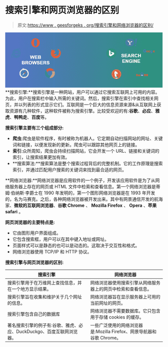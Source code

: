 # 搜索引擎和网页浏览器的区别

> 原文:[https://www . geesforgeks . org/搜索引擎和网络浏览器的区别/](https://www.geeksforgeeks.org/difference-between-search-engine-and-web-browser/)

![](img/e19e70589bc5dcadcee788707d9db679.png) **搜索引擎:**搜索引擎是一种网站，用户可以通过它搜索互联网上可用的内容。为此，用户在搜索栏中输入所需的关键词。然后，搜索引擎在索引中查找相关网页，并以列表的形式显示它们。互联网是一个巨大的信息资源来源&从互联网上获取资源有几种软件，这种软件被称为搜索引擎。比较受欢迎的有:**谷歌**、**必应**、**雅虎**、**鸭鸭走**、**百度**等。

**搜索引擎主要有三个组成部分:**

*   **爬虫**:爬虫是软件程序，有时被称为机器人。它定期自动扫描网站的网址、关键词和链接，以便发现新的更新。爬虫可以跟踪其他网页上的链接。
*   **索引**:众所周知，爬虫会持续扫描网站，它会开发一个 URL、链接和关键词的索引，让搜索结果更加有效。
*   **搜索算法:**搜索算法是整个搜索过程背后的完整机制。它的工作原理是搜索索引，并通过匹配用户搜索的关键词来找到最合适的网页。

**网络浏览器:**网络浏览器是应用软件的一个例子，开发该应用软件是为了从网络服务器上存在的网页或 HTML 文件中检索和查看信息。第一个网络浏览器是蒂姆·伯纳斯·李爵士在 1990 年发明的，第一个图形网络浏览器是在 1993 年开发的，名为马赛克。之后，各种网络浏览器被开发出来。其中有网景通信开发的航海家、**微软的互联网浏览器**、**谷歌 Chrome** 、 **Mozilla Firefox** 、 **Opera** 、**苹果 safari** 。

**网页浏览器的主要特点是:**

*   它由图形用户界面组成。
*   它包含搜索框，用户可以在其中键入地址或网址。
*   页面样式可以是静态的也可以是动态的。这取决于交互性和格式。
*   网络浏览器使用 TCP/IP 和 HTTP 协议。

**搜索引擎与网页浏览器的区别:**

| 搜索引擎 | 网络浏览器 |
| --- | --- |
| 搜索引擎用于在万维网上查找信息，并在一个地方显示结果。 | 网络浏览器使用搜索引擎从网络服务器上的网页中检索和查看信息。 |
| 搜索引擎旨在收集和维护关于几个网址的信息。 | 网络浏览器旨在显示服务器上可用的当前网址的网页。 |
| 搜索引擎包含自己的数据库 | 网络浏览器不需要数据库。它只包含用于存储 cookies 的缓存。 |
| 著名搜索引擎的例子有:谷歌、雅虎、必应、DuckDuckgo、百度互联网浏览器。 | 一些广泛使用的网络浏览器是:Mozilla Firefox、网景导航器和谷歌 Chrome。 |